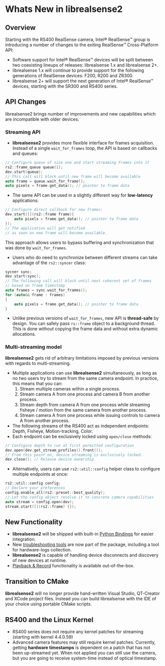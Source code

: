 # Whats New in librealsense2

## Overview

Starting with the RS400 RealSense camera, Intel® RealSense™ group is introducing a number of changes to the exiting RealSense™ Cross-Platform API:
* Software support for Intel® RealSense™ devices will be split between two coexisting lineups of releases: librealsense 1.x and librealsense 2+.
* librealsense 1.x will continue to provide support for the following generations of RealSense devices: F200, R200 and ZR300.
* librealsense 2+ will support the next generation of Intel® RealSense™ devices, starting with the SR300 and RS400 series.

## API Changes

librealsense2 brings number of improvements and new capabilities which are incompatible with older devices.

### Streaming API
* **librealsense2** provides more flexible interface for frames acquisition. Instead of a single `wait_for_frames` loop, the API is based on callbacks and queues:
```cpp
// Configure queue of size one and start streaming frames into it
rs2::frame_queue queue(1);
dev.start(queue);
// This call will block until new frame will become available
auto frame = queue.wait_for_frame();
auto pixels = frame.get_data(); // pointer to frame data
```
* The same API can be used in a slightly different way for **low-latency** applications:
```cpp
// Configure direct callback for new frames:
dev.start([](rs2::frame frame){
    auto pixels = frame.get_data(); // pointer to frame data
});
// The application will get notified
// as soon as new frame will become available.
```
This approach allows users to bypass buffering and synchronization that was done by `wait_for_frames`.

*  Users who do need to synchronize between different streams can take advantage of the `rs2::syncer` class:
```cpp
sycner sync;
dev.start(sync);
// The following call will block until next coherent set of frames
// based on frame timestamp
auto frames = sync.wait_for_frames();
for (auto&& frame : frames)
{
    auto pixels = frame.get_data(); // pointer to frame data
}
```
* Unlike previous versions of `wait_for_frames`, new API is **thread-safe** by design. You can safely pass `rs::frame` object to a background thread. This is done without copying the frame data and without extra dynamic allocations.

### Multi-streaming model

**librealsense2** gets rid of arbitrary limitations imposed by previous versions with regards to multi-streaming.
* Multiple applications can use **librealsense2** simultaneously, as long as no two users try to stream from the same camera endpoint. In practice, this means that you can:
  1. Stream multiple cameras within a single process.
  2. Stream camera A from one process and camera B from another process.
  3. Stream depth from camera A from one process while streaming fisheye / motion from the same camera from another process.
  4. Stream camera A from one process while issuing controls to camera A from another process.
* The following streams of the RS400 act as independent endpoints: Depth, Fisheye, Motion-tracking, Color.
* Each endpoint can be exclusively locked using `open/close` methods:
```cpp
// Configure depth to run at first permitted configuration
dev.open(dev.get_stream_profiles().front());
// From this point on, device streaming is exclusively locked.
dev.close(); // Release device ownership
```
* Alternatively, users can use `rs2::util::config` helper class to configure multiple endpoints at once:
```cpp
rs2::util::config config;
// Declare your preferences
config.enable_all(rs2::preset::best_quality);
// Let the config object resolve it to concrete camera capabilities
auto stream = config.open(dev);
stream.start([](rs2::frame) {});
```

## New Functionality

* **librealsense2** will be shipped with built-in [Python Bindings](../bindings/python/) for easier integration.
* New [troubleshooting tools](../tools/) are now part of the package, including a tool for hardware-logs collection.
* **librealsense2** is capable of handling device disconnects and discovery of new devices at runtime.
* [Playback & Record](../src/media/readme.md) functionality is available out-of-the-box. 

## Transition to CMake
**librealsense2** will no longer provide hand-written Visual Studio, QT-Creator and XCode project files. Instead you can build librealsense with the IDE of your choice using portable CMake scripts.  

## RS400 and the Linux Kernel

* RS400 series does not require any kernel patches for streaming (starting with kernel 4.4.0.59)
* Advanced camera features may still require kernel patches. Currently, getting **hardware timestamps** is dependent on a patch that has not been up-streamed yet. When not applied you can still use the camera, but you are going to receive system-time instead of optical timestamp.
